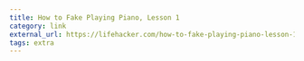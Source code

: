 ```yaml
---
title: How to Fake Playing Piano, Lesson 1
category: link
external_url: https://lifehacker.com/how-to-fake-playing-piano-lesson-1-1819456727
tags: extra
---
```

